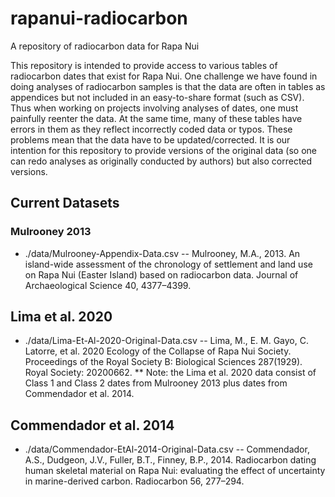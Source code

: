 # rapanui-radiocarbon
A repository of radiocarbon data for Rapa Nui

This repository is intended to provide access to various tables of radiocarbon dates that exist for Rapa Nui. One challenge we have found in doing analyses of radiocarbon samples is that the data are often in tables as appendices but not included in an easy-to-share format (such as CSV). Thus when working on projects involving analyses of dates, one must painfully reenter the data. At the same time, many of these tables have errors in them as they reflect incorrectly coded data or typos. These problems mean that the data have to be updated/corrected. It is our intention for this repository to provide versions of the original data (so one can redo analyses as originally conducted by authors) but also corrected versions. 

## Current Datasets

### Mulrooney 2013
* ./data/Mulrooney-Appendix-Data.csv -- Mulrooney, M.A., 2013. An island-wide assessment of the chronology of settlement and land use on Rapa Nui (Easter Island) based on radiocarbon data. Journal of Archaeological Science 40, 4377–4399.

## Lima et al. 2020
* ./data/Lima-Et-Al-2020-Original-Data.csv -- Lima, M., E. M. Gayo, C. Latorre, et al. 2020 Ecology of the Collapse of Rapa Nui Society. Proceedings of the Royal Society B: Biological Sciences 287(1929). Royal Society: 20200662.
** Note: the Lima et al. 2020 data consist of Class 1 and Class 2 dates from Mulrooney 2013 plus dates from Commendador et al. 2014.

## Commendador et al. 2014
* ./data/Commendador-EtAl-2014-Original-Data.csv -- Commendador, A.S., Dudgeon, J.V., Fuller, B.T., Finney, B.P., 2014. Radiocarbon dating human skeletal material on Rapa Nui: evaluating the effect of uncertainty in marine-derived carbon. Radiocarbon 56, 277–294.
